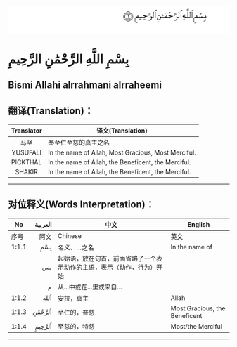 ![001:001](images/001_001.gif)

# بِسْمِ اللَّهِ الرَّحْمَٰنِ الرَّحِيمِ

## Bismi Allahi alrrahmani alrraheemi

## 翻译(Translation)：

|Translator | 译文(Translation)|
|:---:|---|
| 马坚 | 奉至仁至慈的真主之名|
|YUSUFALI | In the name of Allah, Most Gracious, Most Merciful.|
|PICKTHAL | In the name of Allah, the Beneficent, the Merciful.|
|SHAKIR | In the name of Allah, the Beneficent, the Merciful.|

---

## 对位释义(Words Interpretation)：

|No | العربية | 中文 | English|
|---|---:|---|---|
|序号|阿文|Chinese|英文|
|1:1.1 | بِسْمِ | 名义、…之名 | In the name of|
| | بس | 起始语，放在句首，前面省略了一个表示动作的主语，表示（动作，行为）开始 | |
| | م | 从...中或在...里或来自... ||
|1:1.2 | اُللهِ | 安拉，真主 | Allah|
|1:1.3 | اُلرَّحْمَٰنِ | 至仁的，普慈 | Most Gracious, the Beneficent|
|1:1.4 | اُلرَّحِيمِ | 至慈的，特慈 | Most/the Merciful|

---
